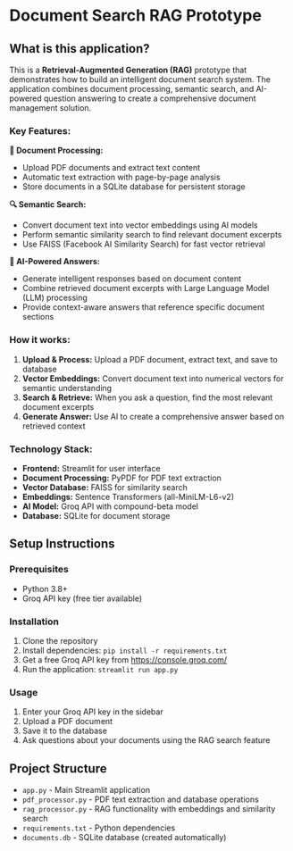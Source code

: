 # Document Search RAG Prototype

## What is this application?

This is a **Retrieval-Augmented Generation (RAG)** prototype that demonstrates how to build an intelligent document search system.
The application combines document processing, semantic search, and AI-powered question answering to create a comprehensive
document management solution.

### Key Features:

**📄 Document Processing:**

- Upload PDF documents and extract text content
- Automatic text extraction with page-by-page analysis
- Store documents in a SQLite database for persistent storage

**🔍 Semantic Search:**

- Convert document text into vector embeddings using AI models
- Perform semantic similarity search to find relevant document excerpts
- Use FAISS (Facebook AI Similarity Search) for fast vector retrieval

**🤖 AI-Powered Answers:**

- Generate intelligent responses based on document content
- Combine retrieved document excerpts with Large Language Model (LLM) processing
- Provide context-aware answers that reference specific document sections

### How it works:

1. **Upload & Process:** Upload a PDF document, extract text, and save to database
2. **Vector Embeddings:** Convert document text into numerical vectors for semantic understanding
3. **Search & Retrieve:** When you ask a question, find the most relevant document excerpts
4. **Generate Answer:** Use AI to create a comprehensive answer based on retrieved context

### Technology Stack:

- **Frontend:** Streamlit for user interface
- **Document Processing:** PyPDF for PDF text extraction
- **Vector Database:** FAISS for similarity search
- **Embeddings:** Sentence Transformers (all-MiniLM-L6-v2)
- **AI Model:** Groq API with compound-beta model
- **Database:** SQLite for document storage

## Setup Instructions

### Prerequisites

- Python 3.8+
- Groq API key (free tier available)

### Installation

1. Clone the repository
2. Install dependencies: `pip install -r requirements.txt`
3. Get a free Groq API key from https://console.groq.com/
4. Run the application: `streamlit run app.py`

### Usage

1. Enter your Groq API key in the sidebar
2. Upload a PDF document
3. Save it to the database
4. Ask questions about your documents using the RAG search feature

## Project Structure

- `app.py` - Main Streamlit application
- `pdf_processor.py` - PDF text extraction and database operations
- `rag_processor.py` - RAG functionality with embeddings and similarity search
- `requirements.txt` - Python dependencies
- `documents.db` - SQLite database (created automatically)
